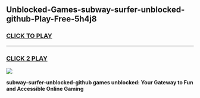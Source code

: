 
## Unblocked-Games-subway-surfer-unblocked-github-Play-Free-5h4j8
<h3>
<a href="https://premium76.site?title=subway-surfer-unblocked-github&ref=18A1">CLICK TO PLAY</a></h3>
<hr>

<h3>
<a href="https://premium76.site?title=subway-surfer-unblocked-github&ref=18A1">CLICK 2 PLAY</a>
  
</h3>

<a href="https://premium76.site?title=subway-surfer-unblocked-github&ref=18A1"><img src="https://clearcache.store/games.png"></a>


**subway-surfer-unblocked-github games unblocked: Your Gateway to Fun and Accessible Online Gaming**
